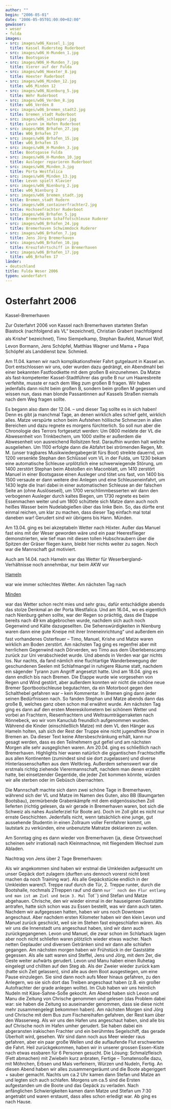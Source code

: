 ```yaml
---
author: ""
begin: "2006-05-01"
date: "2006-05-05T01:00:00+02:00"
gewässer:
- weser
- fulda
images:
- src: images/w06_Kassel_1.jpg
  title: Kassel Rudersteg Ruderboot
- src: images/w06_H-Munden_1.jpg
  title: Bootsgasse
- src: images/W06_H-Munden_7.jpg
  title: Vierer auf der Fulda
- src: images/w06_Hoexter_8.jpg
  title: Hoexter Ruderboot
- src: images/w06_Minden_12.jpg
  title: w06_Minden 12
- src: images/w06_Nienburg_5.jpg
  title: Wehr Ruderboot
- src: images/w06_Verden_8.jpg
  title: w06_Verden 8
- src: images/w06_bremen_stadt2.jpg
  title: bremen_stadt Ruderboot
- src: images/w06_schlepper.jpg
  title: Levon im Hafen Ruderboot
- src: images/W06_Brhafen_27.jpg
  title: W06_Brhafen 27
- src: images/w06_Brhafen_15.jpg
  title: w06_Brhafen 15
- src: images/w06_H-Munden_3.jpg
  title: Bootsgasse Fulda
- src: images/w06_H-Munden_10.jpg
  title: Ausleger reparieren Ruderboot
- src: images/w06_Minden_3.jpg
  title: Porta Westfalica
- src: images/w06_Minden_13.jpg
  title: Levon spielt Klavier
- src: images/w06_Nienburg_2.jpg
  title: w06_Nienburg 2
- src: images/w06_bremen_stadt.jpg
  title: Bremen_stadt Rudern
- src: images/w06_containerfrachter2.jpg
  title: Hochseefrachter Ruderboot
- src: images/w06_Brhafen_5.jpg
  title: Bremerhaven Schaffotschleuse Ruderer
- src: images/w06_Brhafen_24.jpg
  title: Bremerhaven Schwimmdock Ruderer
- src: images/w06_Brhafen_7.jpg
  title: Jens Jörg Bremerhaven
- src: images/w06_Brhafen_10.jpg
  title: Kreuzfahrtschiff in Bremerhaven
- src: images/w06_Brhafen_17.jpg
  title: w06_Brhafen 17
länder:
- deutschland
title: Fulda Weser 2006
typen: wanderfahrt
---
```


# Osterfahrt 2006


Kassel-Bremerhaven

Zur Osterfahrt 2006 von Kassel nach Bremerhaven starteten Stefan Biastock (nachfolgend als VL“ bezeichnet), Christian Grabert (nachfolgend als Krishe“ bezeichnet), Timo Siempelkamp, Stephan Baufeld, Manuel Wolf, Levon Bormann, Jens Schöpfel, Matthias Wagner und Mama + Papa Schöpfel als Landdienst bzw. Schmied.

Am 11.04. kamen wir nach komplikationsfreier Fahrt gutgelaunt in Kassel an. Dort entschlossen wir uns, oder wurden dazu gedrängt, ein Abendmahl bei einer bekannten Fastfoodkette mit dem großen B einzunehmen. Da Matze als fast-kompetenter Kassel-Stadtführer das große B nur um Haaresbreite verfehlte, musste er nach dem Weg zum großen B fragen. Wir haben jedenfalls dann nicht beim großen B, sondern beim großen M gegessen und wissen nun, dass man blonde Passantinnen auf Kassels Straßen niemals nach dem Weg fragen sollte.

Es begann also dann der 12.04. – und dieser Tag sollte es in sich haben! Denn es gibt ja manchmal Tage, an denen wirklich alles schief geht, wirklich alles. Matze verspürte schon beim Aufstehen höllische Schmerzen in allen Bereichen und dazu regnete es morgens fürchterlich. So soll nun aber die Chronologie des Terrors fortgesetzt werden: Um 0800 meldete der VL die Abwesenheit von Trinkbechern, um 1000 stellte er außerdem die Abwesenheit von ausreichend Rollsitzen fest. Daraufhin wurden halt welche ausgeliehen. Um 1100 erfolgte dann die Abfahrt bei strömenden Regen, Mr. M. (unser tragbares Musikwiedergabegerät fürs Boot) streikte dauernd, um 1200 versenkte Stephan den Schlüssel vom VL in der Fulda, um 1230 bekam eine automatische Schleuse urplötzlich eine schwerwiegende Störung, um 1400 zerstört Stephan beim Abstoßen ein Maconblatt, um 1410 zerstört Manuel in einer Bootsgasse einen Ausleger und tötet uns fast, von 1400 bis 1500 versaute er dann weitere drei Anlegen und eine Schleuseneinfahrt, um 1430 legte die Inari dabei in einer automatischen Schleuse an der falschen Seite an (ohne Auslöseseil), um 1700 verschlimmbesserten wir dann den verbogenen Ausleger durch kaltes Biegen, um 1730 regnete es beim Essenmachen weiter und um 1800 schüttete sich Matze dann auch noch heißes Wasser beim Nudelabgießen über das linke Bein. So, das dürfte erst einmal reichen, um klar zu machen, dass dieser Tag einfach mal total daneben war! Gerudert sind wir übrigens bis Hann. Münden.

Am 13.04. ging es bei akzeptabeln Wetter nach Höxter. Außer das Manuel fast eins mit der Weser geworden wäre und ein paar Heeresflieger demonstrierten, wie tief man mit diesen tollen Hubschraubern über die Spitzen der Gräser fliegen kann, bleibt hier nichts weiter zu sagen. Noch war die Mannschaft gut motiviert.

Auch am 14.04. nach Hameln war das Wetter für Weserbergland-Verhältnisse noch annehmbar, nur beim AKW vor

[Hameln](/berichte/2006/hameln06)

war wie immer schlechtes Wetter. Am nächsten Tag nach

[Minden](/berichte/2006/minden06)

war das Wetter schon recht mies und sehr grau, dafür entschädigte abends das stolze Denkmal an der Porta Westfalica. Und am 16.04., wo es eigentlich nach Nienburg gehen sollte, war der Regen so prächtig, dass die Etappe bereits nach 49 km abgebrochen wurde, nachdem sich auch noch Gegenwind und Kälte dazugesellten. Die Sehenswürdigkeiten in Nienburg waren dann eine gute Kneipe mit ihrer Inneneinrichtung“ und außerdem ein fast vorhandenes Osterfeuer – Timo, Manuel, Krishe und Matze waren wirklich am Boden zerstört. Am nächsten Tag ging es regenfrei aber mit herrlichem Gegenwind nach Dörverden, wo Timo aus dem Überlebenscamp zurück zur Uni verabschiedet wurde. Und abends in Verden war gar nichts los. Nur nachts, da fand nämlich eine fluchtartige Wanderbewegung der geschundenen Seelen mit Schlafmangel in ruhigere Räume statt, nachdem ein sägender Tyrann zum Angriff angesetzt hatte. Und am 18.04. ging es dann endlich bis nach Bremen. Die Etappe wurde wie vorgesehen von Regen und Wind gestört, aber außerdem konnten wir nicht die schöne neue Bremer Sportbootschleuse begutachten, da ein Motorboot gegen den Schalthebel gefahren war – kein Kommentar. In Bremen ging dann jeder seinen Bedürfnissen nach. So fanden Stephan und Matze abends dann das große B, welches ganz oben schon mal erwähnt wurde. Am nächsten Tag ging es dann auf den ersten Meereskilometern bei schönem Wetter und vorbei an Frachtern, Riesenfrachtern und Weltraumträgerraketen nach Rönnebeck, wo wir vom Kanuclub freundlich aufgenommen wurden. Während die Kinder (einschließlich Matze) mit dem VL den Hänger aus Hameln holten, sah sich der Rest der Truppe eine nicht jugendfreie Show in Bremen an. Da dieser Text keine Altersbeschränkung erhält, kann nur gesagt werden, dass es den Teilnehmern gut gefiel und am nächsten Morgen alle sehr ausgeglichen waren. Am 20.04. ging es schließlich nach Bremerhaven. Highlights hier waren natürlich die gigantischen Frachtschiffe aus allen Kontinenten (zumindest sind sie dort zugelassen) und diverse Hinterlassenschaften aus dem Weltkrieg. Außerdem sehenswert war die erstmals richtig ziehende Vierermannschaft, nachdem man denen erzählt hatte, bei einsetzender Gegentide, die jeder Zeit kommen könnte, würden wir alle sterben oder im Gebüsch übernachten.

Die Mannschaft machte sich dann zwei schöne Tage in Bremerhaven, während sich der VL und Matze im Namen des Guten, also BB (Baumgarten Bootsbau), zermürbende Grabenkämpfe mit dem eidgenössischen Zoll lieferten (richtig gelesen, da wir gerade in Bremerhaven waren, bot sich die Schweiz als nahes Auslieferziel für Boote an). Doch im Zoll gibt es nicht nur ernste Geschichten. Jedenfalls nicht, wenn tatsächlich eine junge, gut aussehende Studentin in einen Zollraum voller Fernfahrer kommt, um lautstark zu verkünden, eine unbenutzte Matratze deklarieren zu wollen.

Am Sonntag ging es dann wieder von Bremerhaven (ja, diese Ortswechsel scheinen sehr irrational) nach Kleinmachnow, mit fliegendem Wechsel zum Abladen.

Nachtrag von Jens über 2 Tage Bremerhaven:

Als wir angekommen sind haben wir erstmal die Umkleiden aufgesucht um unser Gepäck dort zulagern (durften uns dennoch vorerst nicht breit machen da noch Training war). Als alle Gepäckstücke endlich in der Umkleiden waren(1. Treppe rauf durch die Tür, 2. Treppe runter, durch die Bootshalle, nochmals 2Treppen rauf und dann ``nur´´ noch den Flur entlang und man ist am Ziel und beim 3. Mal ``Tot´´) sind Stefan und Matze abgehauen. Chrische, den wir wieder einmal in der hauseigenen Gaststätte antrafen, hatte sich schon was zu Essen bestellt, was wir dann auch taten. Nachdem wir aufgegessen hatten, haben wir uns noch Downtown angeschaut. Aber nachdem ersten Kilometer haben wir den klein Levon und Manuel zurück geschickt, weil sie im Stehen fast eingeschlafen wären. Als wir uns die Innenstadt uns angeschaut haben, sind wir dann auch zurückgegangenen. Levon und Manuel, die zwar schon im Schlafsack lagen aber noch nicht schliefen waren plötzlich wieder etwas wacher. Nach netten Geplauder und diversen Getränken sind wir dann alle schlafen gegangen. Am nächsten morgen haben wir Frühstück in der Gaststätte gegessen. Als alle satt waren sind Steffel, Jens und Jörg, mit dem 2er, die Geste weiter aufwärts gerudert. Levon und Manu haben einen Ruhetag eingelegt und chillten auf den Steg ab. Als der Zweier wieder zurück kam (hatte sich Zeit gelassen), sind alle aus dem Boot ausgestiegen, um eine Pause einzulegen. Sie sind dann noch aufs Meer hinaus gefahren, zu den Anlegern, wo sie sich dort das Treiben angeschaut haben (z.B. ein großer Autofrachter der grade anlegen wollte). Im Club haben wir uns heimlich Nudeln mit Käse-Sahne-Soße gekocht. Am Abend haben sich Levon und Manu die Zeitung von Chrische genommen und gelesen (das Problem dabei war: sie haben die Zeitung so auseinander genommen, dass sie diese nicht mehr zusammengelegt bekommen haben). Am nächsten Morgen sind Jörg und Chrische mit dem Bus zum Fischereihafen gefahren, der Rest kam über den Wasserweg. Als wir uns den Hafen uns angeschaut haben, sind alle bis auf Chrische noch im Hafen umher gerudert. Sie haben dabei ein abgeransten irakischen Frachter und ein berühmtes Segelschiff, das gerade Überholt wird, gesehen. Wir sind dann noch aus Meer wieder raus gefahren, aber ein paar große Wellen und die auflaufende Flut erschwerten die Fahrt. Heil zurückgekommen, haben wir in unserer grossen Essen-Kiste nach etwas essbaren für 6 Personen gesucht. Die Lösung: Schmalzfleisch (Fett abmachen) mit Zwiebeln kurz anbraten, Fertige – Tomatensoße dazu, mit Möhrchen, Erbsen und Mais verfeinern, Würzen und Nudeln, Fertig. An diesen Abend haben wir alles zusammengeräumt und die Boote abgeriggert + sauber gemacht. Nachts um ca.2 Uhr kamen dann Stefan und Matze an und legten sich auch schlafen. Morgens um ca.5 sind die Ersten aufgestanden um die Boote und das Gepäck zu verladen. Nach anfänglichen Schwierigkeiten kamen dann Matze und Stefan um 7:30 angetrabt und waren erstaunt, dass alles schon erledigt war. Ab ging es nach Hause.
